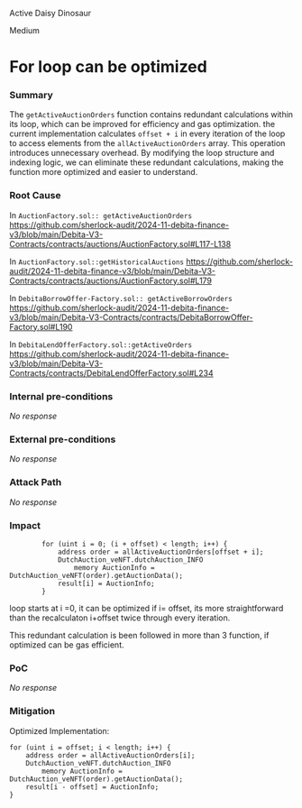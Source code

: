 Active Daisy Dinosaur

Medium

# For loop can be optimized

### Summary

The `getActiveAuctionOrders` function contains redundant calculations within its loop, which can be improved for efficiency and gas optimization. the current implementation calculates `offset + i` in every iteration of the loop to access elements from the `allActiveAuctionOrders` array. This operation introduces unnecessary overhead. By modifying the loop structure and indexing logic, we can eliminate these redundant calculations, making the function more optimized and easier to understand.



### Root Cause

In `AuctionFactory.sol:: getActiveAuctionOrders`
https://github.com/sherlock-audit/2024-11-debita-finance-v3/blob/main/Debita-V3-Contracts/contracts/auctions/AuctionFactory.sol#L117-L138

In `AuctionFactory.sol::getHistoricalAuctions`
https://github.com/sherlock-audit/2024-11-debita-finance-v3/blob/main/Debita-V3-Contracts/contracts/auctions/AuctionFactory.sol#L179

In `DebitaBorrowOffer-Factory.sol:: getActiveBorrowOrders`
https://github.com/sherlock-audit/2024-11-debita-finance-v3/blob/main/Debita-V3-Contracts/contracts/DebitaBorrowOffer-Factory.sol#L190

In `DebitaLendOfferFactory.sol::getActiveOrders`
https://github.com/sherlock-audit/2024-11-debita-finance-v3/blob/main/Debita-V3-Contracts/contracts/DebitaLendOfferFactory.sol#L234


### Internal pre-conditions

_No response_

### External pre-conditions

_No response_

### Attack Path

_No response_

### Impact

```solidity
        for (uint i = 0; (i + offset) < length; i++) {
            address order = allActiveAuctionOrders[offset + i];
            DutchAuction_veNFT.dutchAuction_INFO
                memory AuctionInfo = DutchAuction_veNFT(order).getAuctionData();
            result[i] = AuctionInfo;
        }
```
loop starts at i =0, it can be optimized if i= offset, its more straightforward than the recalculaton i+offset twice through every iteration.

This redundant calculation is been followed in more than 3 function, if optimized can be gas efficient.




### PoC

_No response_

### Mitigation

Optimized Implementation:

```solidity
for (uint i = offset; i < length; i++) {
    address order = allActiveAuctionOrders[i];
    DutchAuction_veNFT.dutchAuction_INFO
        memory AuctionInfo = DutchAuction_veNFT(order).getAuctionData();
    result[i - offset] = AuctionInfo;
}
```
